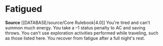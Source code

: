 ﻿---
id: '15'
name: Fatigued
source: null

---
# Fatigued

**Source** [[DATABASE/source/Core Rulebook|4.0]]
You're tired and can't summon much energy. You take a –1 status penalty to AC and saving throws. You can't use exploration activities performed while traveling, such as those listed here.
 You recover from fatigue after a full night's rest.